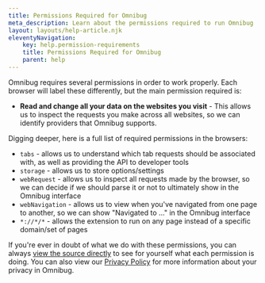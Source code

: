 ```yaml
---
title: Permissions Required for Omnibug
meta_description: Learn about the permissions required to run Omnibug
layout: layouts/help-article.njk
eleventyNavigation:
    key: help.permission-requirements
    title: Permissions Required for Omnibug
    parent: help
---
```


Omnibug requires several permissions in order to work properly. Each browser will label these differently, but the 
main permission required is:

 * **Read and change all your data on the websites you visit** - This allows us to inspect the requests you make across all 
 websites, so we can identify providers that Omnibug supports. 

Digging deeper, here is a full list of required permissions in the browsers:

 * `tabs` - allows us to understand which tab requests should be associated with, as well as providing the API to developer tools
 * `storage` - allows us to store options/settings
 * `webRequest` - allows us to inspect all requests made by the browser, so we can decide if we should parse it or not to 
 ultimately show in the Omnibug interface
 * `webNavigation` - allows us to view when you've navigated from one page to another, so we can show "Navigated to ..." 
 in the Omnibug interface
 * `*://*/*` - allows the extension to run on any page instead of a specific domain/set of pages

If you're ever in doubt of what we do with these permissions, you can always 
[view the source directly](https://github.com/MisterPhilip/omnibug) to see for yourself what each permission is doing. 
You can also view our [Privacy Policy](/legal/privacy-policy) for more information about your privacy in Omnibug.
